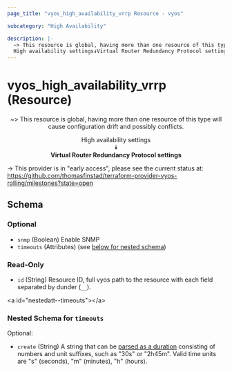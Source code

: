 ```yaml
---
page_title: "vyos_high_availability_vrrp Resource - vyos"

subcategory: "High Availability"

description: |- 
  ~> This resource is global, having more than one resource of this type will cause configuration drift and possibly conflicts.
  High availability settings⯯Virtual Router Redundancy Protocol settings
---
```


# vyos_high_availability_vrrp (Resource)
<center>

~> This resource is global, having more than one resource of this type will cause configuration drift and possibly conflicts.

High availability settings  
⯯  
**Virtual Router Redundancy Protocol settings**


</center>

-> This provider is in "early access", please see the current status at: https://github.com/thomasfinstad/terraform-provider-vyos-rolling/milestones?state=open

## Schema

### Optional

- `snmp` (Boolean) Enable SNMP
- `timeouts` (Attributes) (see [below for nested schema](#nestedatt--timeouts))

### Read-Only

- `id` (String) Resource ID, full vyos path to the resource with each field separated by dunder (`__`).

&lt;a id=&#34;nestedatt--timeouts&#34;&gt;&lt;/a&gt;
### Nested Schema for `timeouts`

Optional:

- `create` (String) A string that can be [parsed as a duration](https://pkg.go.dev/time#ParseDuration) consisting of numbers and unit suffixes, such as &#34;30s&#34; or &#34;2h45m&#34;. Valid time units are &#34;s&#34; (seconds), &#34;m&#34; (minutes), &#34;h&#34; (hours).  
